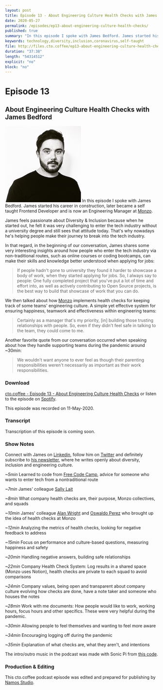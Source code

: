 ```yaml
---
layout: post
title: Episode 13 - About Engineering Culture Health Checks with James Bedford
date: 2020-05-27
permalink: /episodes/ep13-about-engineering-culture-health-checks/
published: true
summary: "In this episode I spoke with James Bedford. James started his career in construction, later became a self taught Frontend Developer and is now an Engineering Manager at Monzo."
keywords: technology,diversity,inclusion,coronavirus,self-taught
file: http://files.cto.coffee/ep13-about-engineering-culture-health-checks-with-james-bedford/cto.coffee__ep13.mp3
duration: "37:38"
length: "54314512"
explicit: "no"
block: "no"
---
```


# Episode 13
## About Engineering Culture Health Checks with James Bedford

<p>
  <img class="aboutimg" src="/static/img/ep13-james.jpg" />
  In this episode I spoke with James Bedford. James started his career in construction, later became a self taught Frontend Developer and is now an Engineering Manager at <a href="https://monzo.com/">Monzo</a>.
</p>
<div style='clear: both;'></div>

James feels passionate about Diversity & Inclusion because when he started out, he felt it was very challenging to enter the tech industry  without a university degree and still sees that attitude today. That's why nowadays he's 
helping people make their journey to break into the tech industry.

In that regard, in the beginning of our conversation, James shares some very interesting insights around how people who enter the tech industry via non-traditional routes, such as online courses or coding bootcamps, can make their skills and knowledge better understood when applying for jobs:

> If people hadn't gone to university they found it harder to showcase a body of work, when they started applying for jobs. So, I always say to people: One fully completed project that you've put a lot of time and effort into, as well as actively contributing to Open Source projects, is the best way to build that showcase of work that you can do.

We then talked about how [Monzo][monzo] implements health checks for keeping track of some teams' engineering culture. A simple yet effective system for ensuring happiness, teamwork and effectiveness within engineering teams:

> Certainly as a manager that's my priority, [in] building those trusting relationships with people. So, even if they didn't feel safe in talking to the team, they could come to me.

Another favorite quote from our conversation occurred when speaking about how they handle supporting teams during the pandemic around ~30min:

> We wouldn't want anyone to ever feel as though their parenting responsibilities weren't necessarily as important as their work responsibilities.


### Download

[cto.coffee - Episode 13 - About Engineering Culture Health Checks]({{page.file}}) or listen to the episode on [Spotify][spotify-show].

This episode was recorded on 11-May-2020.

### Transcript

Transcription of this episode is coming soon.

### Show Notes

Connect with James on [Linkedin][james-linkedin], follow him on [Twitter][james-twitter] and definitely subscribe to [his newsletter][james-newsletter], where he writes openly about diversity, inclusion and engineering culture.

_~5min_ Learned to code from [Free Code Camp][free-code-camp], advice for someone who wants to enter tech from a nontraditional route

_~7min_ James' colleague [Sally Lait][sally]

_~8min_ What company health checks are, their purpose, Monzo collectives, and squads

_~10min_ James' colleague [Alan Wright][alan] and [Oswaldo Perez][os] who brought up the idea of health checks at Monzo

_~12min_ Analyzing the metrics of health checks, looking for negative feedback to address

_~15min_ Focus on performance and culture-based questions, measuring happiness and safety

_~20min_ Handling negative answers, building safe relationships

_~22min_ Company Health Check System: Log results in a shared space (Monzo uses Notion), health checks are private to each squad to avoid comparisons

_~24min_ Company values, being open and transparent about company culture evolving how checks are done, have a note taker and someone who houses the notes

_~28min_ Work with me documents: How people would like to work, working hours, focus hours and other specifics. These were very helpful during the pandemic.

_~30min_ Allowing people to feel themselves and wanting to feel more aware

_~34min_ Encouraging logging off during the pandemic

_~35min_ Explanation of what checks are, what they aren't, and intentions

The intro/outro music in the podcast was made with Sonic Pi from [this code][intro-music].

### Production & Editing

This cto.coffee podcast episode was edited and prepared for publishing by [Namos Studio][namos].

[monzo]: https://monzo.com/
[james-twitter]: https://twitter.com/jameesy
[james-devto]: https://dev.to/jameesy
[james-newsletter]: https://jamees.substack.com/
[james-linkedin]: https://www.linkedin.com/in/jameesy
[alan]: https://www.linkedin.com/in/alan-wright/
[sally]: https://sallylait.com/
[os]: https://www.linkedin.com/in/oswaldo-andres-hernandez-perez-8784906a/
[free-code-camp]: [https://www.freecodecamp.org/]
[spotify-show]: https://open.spotify.com/show/1tTIPMUw3jT882J0dprLYq
[intro-music]: https://github.com/benjmin-r/music/blob/master/2017-12-04_cto.coffee-intro.rb
[namos]: https://namosstudio.com/
